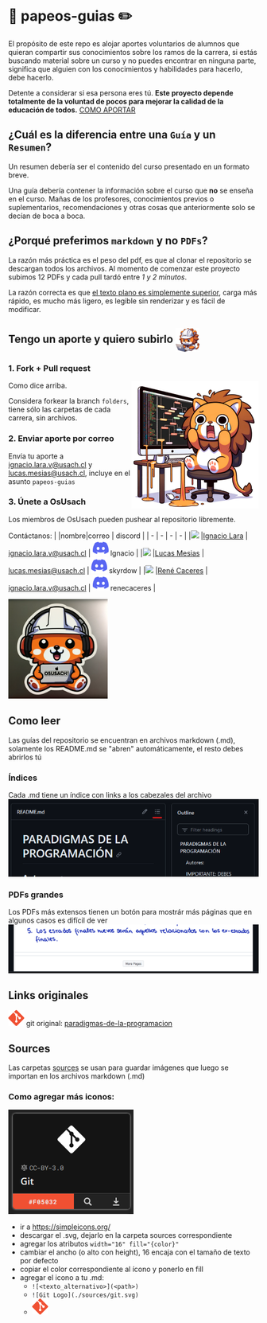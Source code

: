 # :page_facing_up: papeos-guias :pencil2:

El propósito de este repo es alojar aportes voluntarios de alumnos que quieran compartir sus conocimientos sobre los ramos de la carrera, si estás buscando material sobre un curso y no puedes encontrar en ninguna parte, significa que alguien con los conocimientos y habilidades para hacerlo, debe hacerlo. 

Detente a considerar si esa persona eres tú. **Este proyecto depende totalmente de la voluntad de pocos para mejorar la calidad de la educación de todos.** [COMO APORTAR](#tengo-un-aporte-y-quiero-subirlo)

## ¿Cuál es la diferencia entre una `Guía` y un `Resumen`?

Un resumen debería ser el contenido del curso presentado en un formato breve.

Una guía debería contener la información sobre el curso que **no** se enseña en el curso. Mañas de los profesores, conocimientos previos o suplementarios, recomendaciones y otras cosas que anteriormente solo se decían de boca a boca.

## ¿Porqué preferimos `markdown` y no `PDFs`?

La razón más práctica es el peso del pdf, es que al clonar el repositorio se descargan todos los archivos. Al momento de comenzar este proyecto subimos 12 PDFs y cada pull tardó entre *1 y 2 minutos*.

La razón correcta es que [el texto plano es simplemente superior](https://www.youtube.com/watch?v=WgV6M1LyfNY), carga más rápido, es mucho más ligero, es legible sin renderizar y es fácil de modificar.

## Tengo un aporte y quiero subirlo <img align="center" src="./sources/USACHIN/IA/IA_59.png" width="48"/>

### 1. Fork + Pull request

<img align="right" src="./sources/USACHIN/IA/IA_61.png" width="256"/>

Como dice arriba. 

Considera forkear la branch `folders`, tiene sólo las carpetas de cada carrera, sin archivos.


### 2. Enviar aporte por correo
Envía tu aporte a ignacio.lara.v@usach.cl y lucas.mesias@usach.cl, incluye en el asunto `papeos-guias`

### 3. Únete a OsUsach
Los miembros de OsUsach pueden pushear al repositorio libremente.

Contáctanos:
| |nombre|correo | discord |
| - | - | - | - |
|<img width="16" src="https://avatars.githubusercontent.com/u/71242366?v=4"></img> |[Ignacio Lara](https://github.com/kappita) | ignacio.lara.v@usach.cl | ![discord](./sources/discord.svg) lgnacio |
|<img width="16" src="https://avatars.githubusercontent.com/u/102250934?v=4"></img> |[Lucas Mesias](https://github.com/Skyrdow) | lucas.mesias@usach.cl | ![discord](./sources/discord.svg) skyrdow |
|<img width="16" src="https://avatars.githubusercontent.com/u/65258503?v=4"></img> |[René Caceres](https://github.com/panquequelol) | ignacio.lara.v@usach.cl | ![discord](./sources/discord.svg) renecaceres |

<img src="./sources/USACHIN/IA/IA_1.png" width="200"/>

## Como leer
Las guías del repositorio se encuentran en archivos markdown (.md), solamente los README.md se "abren" automáticamente, el resto debes abrirlos tú

### Índices
Cada .md tiene un índice con links a los cabezales del archivo
![ejemplo_indice](./sources/indice.png)

### PDFs grandes
Los PDFs más extensos tienen un botón para mostrár más páginas que en algunos casos es difícil de ver
![more_pages_pdf](sources/more_pages.png)

## Links originales

![logo-git](./sources/git.svg) git original: [paradigmas-de-la-programacion](https://github.com/vastien/paradigmas-de-la-programacion)


## Sources
Las carpetas [sources](./sources/) se usan para guardar imágenes que luego se importan en los archivos markdown (.md)
### Como agregar más iconos:
![Ejemplo](./sources/ejemplo_icons.png)
- ir a https://simpleicons.org/
- descargar el .svg, dejarlo en la carpeta sources correspondiente
- agregar los atributos `width="16" fill="{color}"`
- cambiar el ancho (o alto con height), 16 encaja con el tamaño de texto por defecto
- copiar el color correspondiente al ícono y ponerlo en fill
- agregar el icono a tu .md:
    - `![<texto_alternativo>](<path>)`
    - `![Git Logo](./sources/git.svg)`
    - ![Git Logo](./sources/git.svg)